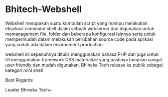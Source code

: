 # Bhitech-Webshell

Webshell merupakan suatu kumpulan script yang mampu melakukan eksekusi command shell dalam sebuah webserver dan digunakan untuk memanagement file, folder dan beberapa konfigurasi lainnya serta untuk mempermudah dalam melakukan perubahan source code pada aplikasi yang sudah ada dalam environment production.

webshell ini sepenuhnya ditulis menggunakan bahasa PHP dan juga untuk UI menggunakan framework CSS materialize yang pastinya tampilan sangat user friendly dan mudah digunakan. Bhineka Tech release ke publik sebagai kategori mini shell

Best Regards

Leader Bhineka Tech~

